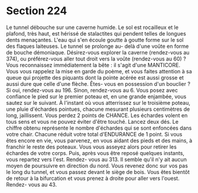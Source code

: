 # Section 224

Le tunnel débouche sur une caverne humide. Le sol est rocailleux et le plafond, très haut,
est hérissé de stalactites qui pendent telles de longues dents menaçantes. L'eau qui s'en
écoule goutte à goutte forme sur le sol des flaques laiteuses. Le tunnel se prolonge au-
delà d'une voûte en forme de bouche démoniaque. Désirez-vous explorer la caverne
(rendez-vous au 374), ou préférez-vous aller tout droit vers la voûte (rendez-vous au
60) ?
Vous reconnaissez immédiatement la bête : il s'agit d'une MANTICORE. Vous vous
rappelez la mise en garde du poème, et vous faites attention à sa queue qui projette des
piquants dont la pointe acérée est aussi grosse et aussi dure que celle d'une flèche. Êtes-
vous en possession d'un bouclier ? Si oui, rendez-vous au 196. Sinon, rendez-vous au 6.
Vous posez avec confiance le pied sur le premier poteau et, en une grande enjambée,
vous sautez sur le suivant. À l'instant où vous atterrissez sur le troisième poteau, une
pluie d'échardes pointues, chacune mesurant plusieurs centimètres de long, jaillissent.
Vous perdez 2 points de CHANCE. Les échardes volent en tous sens et vous ne pouvez
éviter d'être touché. Lancez deux dés. Le chiffre obtenu représente le nombre d'échardes
qui se sont enfoncées dans votre chair. Chacune réduit votre total d'ENDURANCE de 1 point.
Si vous êtes encore en vie, vous parvenez, en vous aidant des pieds et des mains, à
franchir le reste des poteaux. Vous vous asseyez alors pour retirer les échardes de votre
corps. Puis, après vous être reposé quelques instants, vous repartez vers l'est. Rendez-
vous au 313.
Il semble qu'il n'y ait aucun moyen de poursuivre en direction du nord. Vous revenez
donc sur vos pas le long du tunnel, et vous passez devant le siège de bois. Vous êtes
bientôt de retour à la bifurcation et vous prenez à droite pour aller vers l'ouest. Rendez-
vous au 43.